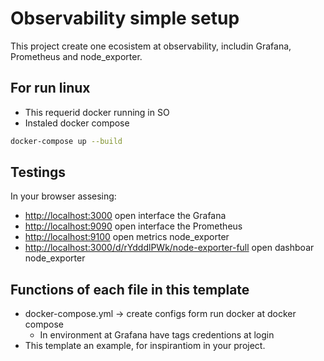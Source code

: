 # Observability simple setup

This project create one ecosistem at observability, includin Grafana, Prometheus
and node_exporter.

## For run linux

* This requerid docker running in SO
* Instaled docker compose

```bash
docker-compose up --build
```

## Testings

In your browser assesing:

* <http://localhost:3000> open interface the Grafana
* <http://localhost:9090> open interface the Prometheus
* <http://localhost:9100> open  metrics node_exporter
* <http://localhost:3000/d/rYdddlPWk/node-exporter-full> open dashboar
node_exporter

## Functions of each file in this template

* docker-compose.yml -> create configs form run docker at docker compose
  * In environment at Grafana have tags credentions at login
* This template an example, for inspirantiom in your project.
